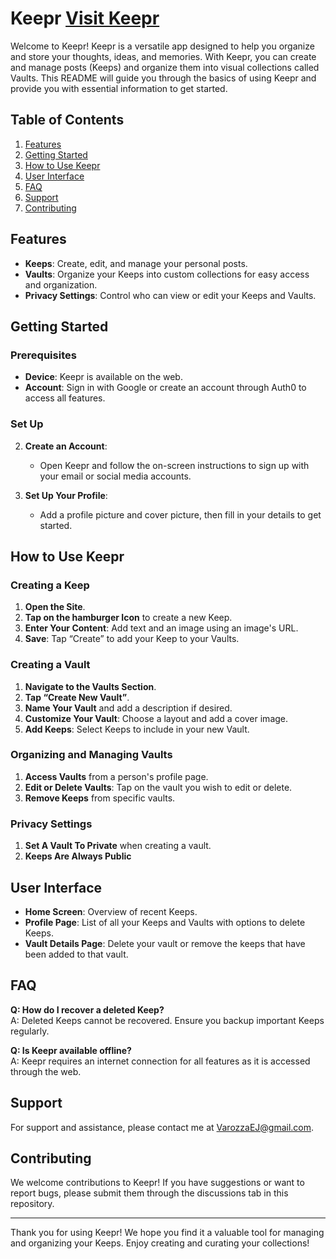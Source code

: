# Keepr [Visit Keepr](https://keepr.evanvarozza.dev/#/)

Welcome to Keepr! Keepr is a versatile app designed to help you organize and store your thoughts, ideas, and memories. With Keepr, you can create and manage posts (Keeps) and organize them into visual collections called Vaults. This README will guide you through the basics of using Keepr and provide you with essential information to get started.

## Table of Contents

1. [Features](#features)
2. [Getting Started](#getting-started)
3. [How to Use Keepr](#how-to-use-keepr)
4. [User Interface](#user-interface)
5. [FAQ](#faq)
6. [Support](#support)
7. [Contributing](#contributing)

## Features

- **Keeps**: Create, edit, and manage your personal posts.
- **Vaults**: Organize your Keeps into custom collections for easy access and organization.
- **Privacy Settings**: Control who can view or edit your Keeps and Vaults.

## Getting Started

### Prerequisites

- **Device**: Keepr is available on the web.
- **Account**: Sign in with Google or create an account through Auth0 to access all features.

### Set Up

2. **Create an Account**:
   - Open Keepr and follow the on-screen instructions to sign up with your email or social media accounts.

3. **Set Up Your Profile**:
   - Add a profile picture and cover picture, then fill in your details to get started.

## How to Use Keepr

### Creating a Keep

1. **Open the Site**.
2. **Tap on the hamburger Icon** to create a new Keep.
3. **Enter Your Content**: Add text and an image using an image's URL.
4. **Save**: Tap “Create” to add your Keep to your Vaults.

### Creating a Vault

1. **Navigate to the Vaults Section**.
2. **Tap “Create New Vault”**.
3. **Name Your Vault** and add a description if desired.
4. **Customize Your Vault**: Choose a layout and add a cover image.
5. **Add Keeps**: Select Keeps to include in your new Vault.

### Organizing and Managing Vaults

1. **Access Vaults** from a person's profile page.
2. **Edit or Delete Vaults**: Tap on the vault you wish to edit or delete.
3. **Remove Keeps** from specific vaults.

### Privacy Settings

1. **Set A Vault To Private** when creating a vault.
2. **Keeps Are Always Public**

## User Interface

- **Home Screen**: Overview of recent Keeps.
- **Profile Page**: List of all your Keeps and Vaults with options to delete Keeps.
- **Vault Details Page**: Delete your vault or remove the keeps that have been added to that vault.

## FAQ

**Q: How do I recover a deleted Keep?**  
A: Deleted Keeps cannot be recovered. Ensure you backup important Keeps regularly.

**Q: Is Keepr available offline?**  
A: Keepr requires an internet connection for all features as it is accessed through the web.

## Support

For support and assistance, please contact me at [VarozzaEJ@gmail.com](mailto:VarozzaEJ@gmail.com).

## Contributing

We welcome contributions to Keepr! If you have suggestions or want to report bugs, please submit them through the discussions tab in this repository.

---

Thank you for using Keepr! We hope you find it a valuable tool for managing and organizing your Keeps. Enjoy creating and curating your collections!
